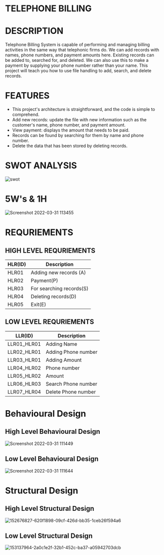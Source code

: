 # TELEPHONE BILLING
# DESCRIPTION

Telephone Billing System is capable of performing and managing billing activities in the same way that telephonic firms do. We can add records with names, phone numbers, and payment amounts here. Existing records can be added to, searched for, and deleted. We can also use this to make a payment by supplying your phone number rather than your name. This project will teach you how to use file handling to add, search, and delete records.

# FEATURES
- This project's architecture is straightforward, and the code is simple to comprehend.
- Add new records: update the file with new information such as the customer's name, phone number, and payment amount.
- View payment: displays the amount that needs to be paid.
- Records can be found by searching for them by name and phone number.
- Delete the data that has been stored by deleting records.

# SWOT ANALYSIS

![swot](https://user-images.githubusercontent.com/101035658/160980348-7b79ad67-2da5-4ac7-9040-e44eb7843350.png)

# 5W's & 1H

![Screenshot 2022-03-31 113455](https://user-images.githubusercontent.com/101035658/160987311-0670c0cf-ef64-4d0e-a4be-c68b6d8e2eac.png)


# REQURIEMENTS
## HIGH LEVEL REQURIEMENTS

<html>
<body>
<!--StartFragment-->

HLR(ID) | Description
-- | --
HLR01 | Adding new records (A)
HLR02 | Payment(P)
HLR03 | For searching records(S)
HLR04 | Deleting records(D)
HLR05 | Exit(E)

<!--EndFragment-->
</body>
</html>

## LOW LEVEL REQURIEMENTS

<html>
<body>
<!--StartFragment-->

LLR(ID) | Description
-- | --
LLR01_HLR01 | Adding Name
LLR02_HLR01 | Adding Phone number
LLR03_HLR01 | Adding Amount
LLR04_HLR02 | Phone number
LLR05_HLR02 | Amount
LLR06_HLR03 | Search Phone number
LLR07_HLR04 | Delete Phone number

<!--EndFragment-->
</body>
</html>

# Behavioural Design
## High Level Behavioural Design

![Screenshot 2022-03-31 111449](https://user-images.githubusercontent.com/101035658/160984809-8e864cf8-c431-4d1a-83e7-96e7401a7a30.png)

## Low Level Behavioural Design

![Screenshot 2022-03-31 111644](https://user-images.githubusercontent.com/101035658/160985035-a7fffe63-e8e5-4849-a65d-9ac7b8c7f88f.png)

# Structural Design
## High Level Structural Design

![152676827-620f1898-09cf-426d-bb35-1ceb26f594a6](https://user-images.githubusercontent.com/101035658/160985652-73255752-150d-4533-be54-fbc083161d01.jpg)

## Low Level Structural Design

![153137964-2a0c1e2f-32b1-452c-ba37-a05942703dcb](https://user-images.githubusercontent.com/101035658/160985800-8ef013fe-a819-4577-9b6a-5c20beb709ed.jpeg)
